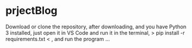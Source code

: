 # prjectBlog
Download or clone the repository, after downloading, and you have Python 3 installed,
just open it in VS Code and run it in the terminal, > pip install -r requirements.txt <
, and run the program ...
